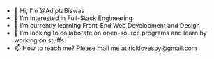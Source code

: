 - 👋 Hi, I’m @AdiptaBiswas
- 👀 I’m interested in Full-Stack Engineering
- 🌱 I’m currently learning Front-End Web Development and Design
- 💞️ I’m looking to collaborate on open-source programs and learn by working on stuffs
- 📫 How to reach me? Please mail me at ricklovespy@gmail.com

<!---
AdiptaBiswas/AdiptaBiswas is a ✨ special ✨ repository because its `README.md` (this file) appears on your GitHub profile.
You can click the Preview link to take a look at your changes.
--->

